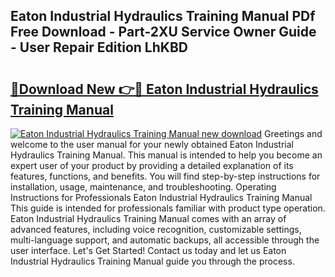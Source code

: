 ## Eaton Industrial Hydraulics Training Manual PDf Free Download - Part-2XU Service Owner Guide - User Repair Edition LhKBD

# <h2><a href="http://bc6543.oget.top/?id=Eaton+Industrial+Hydraulics+Training+Manual">🔗Download New 👉🔴 Eaton Industrial Hydraulics Training Manual</a></h2>

[![Eaton Industrial Hydraulics Training Manual new download](https://i.imgur.com/5g1atiW.png)](http://bc6543.oget.top/?id=Eaton+Industrial+Hydraulics+Training+Manual)
Greetings and welcome to the user manual for your newly obtained Eaton Industrial Hydraulics Training Manual. This manual is intended to help you become an expert user of your product by providing a detailed explanation of its features, functions, and benefits. You will find step-by-step instructions for installation, usage, maintenance, and troubleshooting. Operating Instructions for Professionals Eaton Industrial Hydraulics Training Manual This guide is intended for professionals familiar with product type operation. Eaton Industrial Hydraulics Training Manual comes with an array of advanced features, including voice recognition, customizable settings, multi-language support, and automatic backups, all accessible through the user interface. Let's Get Started! Contact us today and let us Eaton Industrial Hydraulics Training Manual guide you through the process.
